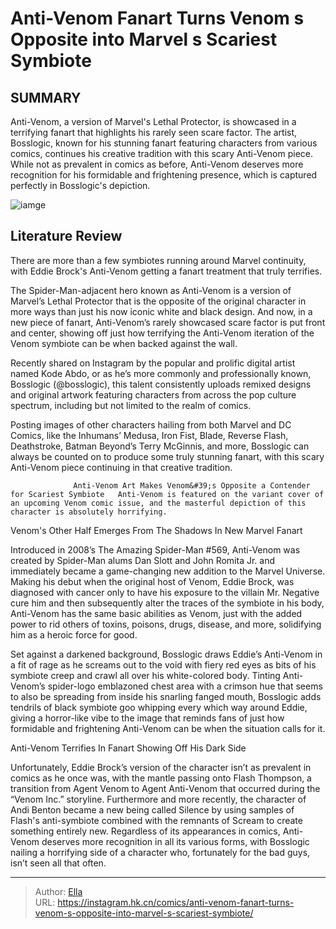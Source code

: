 # Anti-Venom Fanart Turns Venom s Opposite into Marvel s Scariest Symbiote


## SUMMARY 



  Anti-Venom, a version of Marvel&#39;s Lethal Protector, is showcased in a terrifying fanart that highlights his rarely seen scare factor.   The artist, Bosslogic, known for his stunning fanart featuring characters from various comics, continues his creative tradition with this scary Anti-Venom piece.   While not as prevalent in comics as before, Anti-Venom deserves more recognition for his formidable and frightening presence, which is captured perfectly in Bosslogic&#39;s depiction.  

![iamge](https://static1.srcdn.com/wordpress/wp-content/uploads/2017/03/anti-venom-eddie-brock-spider-man-marvel.jpg)

## Literature Review

There are more than a few symbiotes running around Marvel continuity, with Eddie Brock&#39;s Anti-Venom getting a fanart treatment that truly terrifies.




The Spider-Man-adjacent hero known as Anti-Venom is a version of Marvel’s Lethal Protector that is the opposite of the original character in more ways than just his now iconic white and black design. And now, in a new piece of fanart, Anti-Venom’s rarely showcased scare factor is put front and center, showing off just how terrifying the Anti-Venom iteration of the Venom symbiote can be when backed against the wall.




Recently shared on Instagram by the popular and prolific digital artist named Kode Abdo, or as he’s more commonly and professionally known, Bosslogic (@bosslogic), this talent consistently uploads remixed designs and original artwork featuring characters from across the pop culture spectrum, including but not limited to the realm of comics.


 

Posting images of other characters hailing from both Marvel and DC Comics, like the Inhumans’ Medusa, Iron Fist, Blade, Reverse Flash, Deathstroke, Batman Beyond’s Terry McGinnis, and more, Bosslogic can always be counted on to produce some truly stunning fanart, with this scary Anti-Venom piece continuing in that creative tradition.

                  Anti-Venom Art Makes Venom&#39;s Opposite a Contender for Scariest Symbiote   Anti-Venom is featured on the variant cover of an upcoming Venom comic issue, and the masterful depiction of this character is absolutely horrifying.    





 Venom&#39;s Other Half Emerges From The Shadows In New Marvel Fanart 
          

Introduced in 2008’s The Amazing Spider-Man #569, Anti-Venom was created by Spider-Man alums Dan Slott and John Romita Jr. and immediately became a game-changing new addition to the Marvel Universe. Making his debut when the original host of Venom, Eddie Brock, was diagnosed with cancer only to have his exposure to the villain Mr. Negative cure him and then subsequently alter the traces of the symbiote in his body, Anti-Venom has the same basic abilities as Venom, just with the added power to rid others of toxins, poisons, drugs, disease, and more, solidifying him as a heroic force for good.

Set against a darkened background, Bosslogic draws Eddie’s Anti-Venom in a fit of rage as he screams out to the void with fiery red eyes as bits of his symbiote creep and crawl all over his white-colored body. Tinting Anti-Venom’s spider-logo emblazoned chest area with a crimson hue that seems to also be spreading from inside his snarling fanged mouth, Bosslogic adds tendrils of black symbiote goo whipping every which way around Eddie, giving a horror-like vibe to the image that reminds fans of just how formidable and frightening Anti-Venom can be when the situation calls for it.






 Anti-Venom Terrifies In Fanart Showing Off His Dark Side 
          

Unfortunately, Eddie Brock’s version of the character isn’t as prevalent in comics as he once was, with the mantle passing onto Flash Thompson, a transition from Agent Venom to Agent Anti-Venom that occurred during the “Venom Inc.” storyline. Furthermore and more recently, the character of Andi Benton became a new being called Silence by using samples of Flash&#39;s anti-symbiote combined with the remnants of Scream to create something entirely new. Regardless of its appearances in comics, Anti-Venom deserves more recognition in all its various forms, with Bosslogic nailing a horrifying side of a character who, fortunately for the bad guys, isn’t seen all that often.



---

> Author: [Ella](https://instagram.hk.cn/)  
> URL: https://instagram.hk.cn/comics/anti-venom-fanart-turns-venom-s-opposite-into-marvel-s-scariest-symbiote/  

